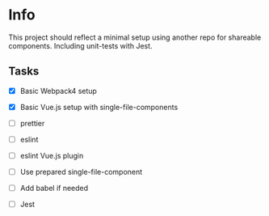 # Info
This project should reflect a minimal setup using another repo for shareable components. Including unit-tests with Jest.

## Tasks
- [x] Basic Webpack4 setup
- [x] Basic Vue.js setup with single-file-components
- [ ] prettier
- [ ] eslint
- [ ] eslint Vue.js plugin
- [ ] Use prepared single-file-component
- [ ] Add babel if needed
- [ ] Jest


